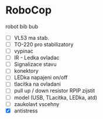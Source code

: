 # RoboCop
robot bib bub

- [ ] VL53 ma stab.
- [ ] TO-220 pro stabilizatory
- [ ] vypinac
- [ ] IR - Ledka ovladac
- [ ] Signalizace stavu
- [ ] konektory
- [ ] LEDka napajeni on/off
- [ ] tlacitka na ovladani 
- [ ] pull up / down resistor RPIP zijstit
- [ ] model (USB, TLacitka, LEDka, atd)
- [ ] zaukolavt vscehny 
- [x] antistress
